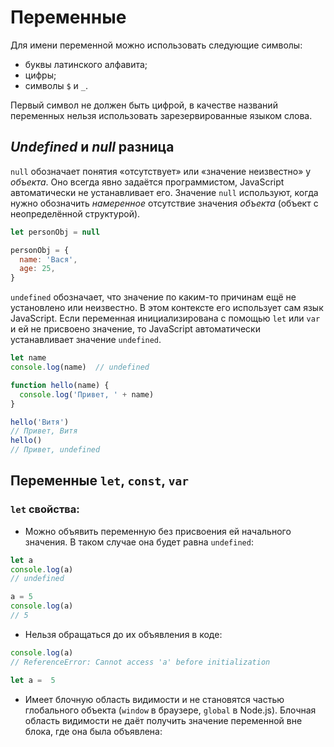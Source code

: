 # Переменные
Для имени переменной можно использовать следующие символы:
-   буквы латинского алфавита;
-   цифры;
-   символы `$` и `_`.

Первый символ не должен быть цифрой, в качестве названий переменных нельзя использовать зарезервированные языком слова.

## _Undefined_ и _null_ разница
`null` обозначает понятия «отсутствует» или «значение неизвестно» у _объекта_. Оно всегда явно задаётся программистом, JavaScript автоматически не устанавливает его. Значение `null` используют, когда нужно обозначить _намеренное_ отсутствие значения _объекта_ (объект с неопределённой структурой).
```js
let personObj = null

personObj = {
  name: 'Вася',
  age: 25,
}
```
`undefined` обозначает, что значение по каким-то причинам ещё не установлено или неизвестно. В этом контексте его использует сам язык JavaScript. Если переменная инициализирована с помощью `let` или `var` и ей не присвоено значение, то JavaScript автоматически устанавливает значение `undefined`.
```js
let name
console.log(name)  // undefined
```
```js
function hello(name) {
  console.log('Привет, ' + name)
}

hello('Витя')
// Привет, Витя
hello()
// Привет, undefined
```

## Переменные `let`, `const`, `var`
### `let` свойства:
- Можно объявить переменную без присвоения ей начального значения. В таком случае она будет равна `undefined`: 
```js 
let a
console.log(a)
// undefined

a = 5
console.log(a)
// 5
```
- Нельзя обращаться до их объявления в коде:
```js
console.log(a)  
// ReferenceError: Cannot access 'a' before initialization

let a =  5
```
- Имеет блочную область видимости и не становятся частью глобального объекта (`window` в браузере, `global` в Node.js). Блочная область видимости не даёт получить значение переменной вне блока, где она была объявлена:

